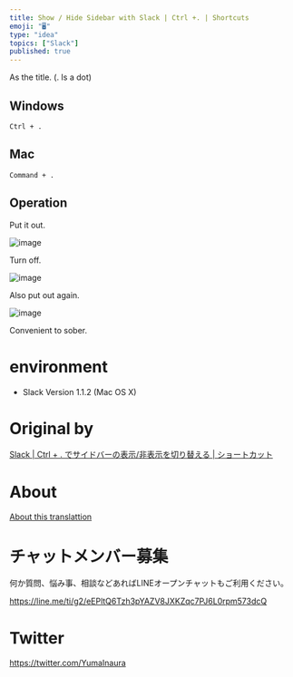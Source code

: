 ```yaml
---
title: Show / Hide Sidebar with Slack | Ctrl +. | Shortcuts
emoji: "🖥"
type: "idea"
topics: ["Slack"]
published: true
---
```


As the title. (. Is a dot)

## Windows 

`Ctrl + .`

 
## Mac 

`Command + .`

 
## Operation 

Put it out.

![image](https://qiita-image-store.s3.amazonaws.com/0/90607/04b76904-2841-ae4b-3847-ed18a3a6435a.png)

Turn off.

![image](https://qiita-image-store.s3.amazonaws.com/0/90607/e2f716b7-dd9b-6472-40ab-411d433c7ee4.png)

Also put out again.

![image](https://qiita-image-store.s3.amazonaws.com/0/90607/04b76904-2841-ae4b-3847-ed18a3a6435a.png)

Convenient to sober.

# environment 

- Slack Version 1.1.2 (Mac OS X) 


# Original by
[Slack |  Ctrl + . でサイドバーの表示/非表示を切り替える | ショートカット](https://qiita.com/Yinaura/items/2bc79ea4acd552f32bdb)

# About

[About this translattion](https://qiita.com/YumaInaura/items/7f6fd1e9310a6816469a)








<!-- Update From Qiita API -->

# チャットメンバー募集


何か質問、悩み事、相談などあればLINEオープンチャットもご利用ください。

https://line.me/ti/g2/eEPltQ6Tzh3pYAZV8JXKZqc7PJ6L0rpm573dcQ





# Twitter


https://twitter.com/YumaInaura


<!-- Update From Qiita API -->


